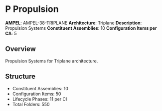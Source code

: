 # P Propulsion

**AMPEL**: AMPEL-38-TRIPLANE
**Architecture**: Triplane
**Description**: Propulsion Systems
**Constituent Assemblies**: 10
**Configuration Items per CA**: 5

## Overview
Propulsion Systems for Triplane architecture.

## Structure
- Constituent Assemblies: 10
- Configuration Items: 50
- Lifecycle Phases: 11 per CI
- Total Folders: 550
